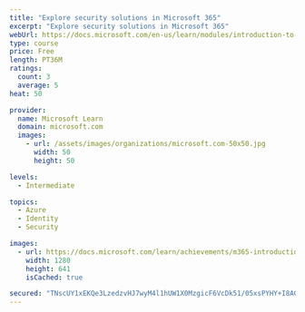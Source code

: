 ```yaml
---
title: "Explore security solutions in Microsoft 365"
excerpt: "Explore security solutions in Microsoft 365"
webUrl: https://docs.microsoft.com/en-us/learn/modules/introduction-to-security-solutions-microsoft-365/
type: course
price: Free
length: PT36M
ratings:
  count: 3
  average: 5
heat: 50

provider:
  name: Microsoft Learn
  domain: microsoft.com
  images:
    - url: /assets/images/organizations/microsoft.com-50x50.jpg
      width: 50
      height: 50

levels:
  - Intermediate

topics:
  - Azure
  - Identity
  - Security

images:
  - url: https://docs.microsoft.com/learn/achievements/m365-introduction-security-solutions-social.png
    width: 1280
    height: 641
    isCached: true

secured: "TNscUY1xEKQe3LzedzvHJ7wyM4l1hUW1X0MzgicF6VcDk51/05xsPYHY+I8AGFPTsOCcvReC+V1AJaj8HLpWbkq4FAobe47njxXq+wSsH/MAT1aaU+30i8eBxF6FQy1NxptinkQ2Z38HaSi7FA6ch5CwdfWAO0UwU5RIzLtNcMiz7ASA8cZ+lIQ3nx8zN/ynp+CqLoz47kD3AFI5f976EEEoFzmjAu0uWyWQb9UySfiOBFNqCEltWFP9819L6Va9yAoYlWL61eqR5Iy58qhX89rS/tKqrze0L39aRzfvbJniSSmm0RJPI5yvh/ELGw0MRXsdWoIOn2iBdpmQiqaoWecmnrrwIKUhhA3d7DhSUSG1sTJODAcAkVO9XNd0AqNzN22SdQkdNRWt9zSoDjAuvDPrJ7ThHye+JNQ4Kt2fd/s=;YuwXmzPNdeJ2OVW96bOYhQ=="
---
```


